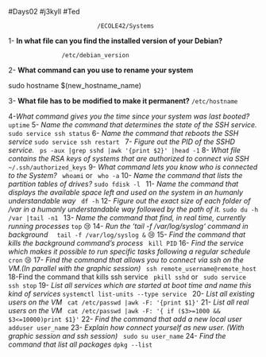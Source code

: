 
 #Days02
 #j3kyll
 #Ted
 							
 							 /ECOLE42/Systems
 							 
 1-
 **In what file can you find the installed version of your Debian?**
 
                   /etc/debian_version
 
 2-
 **What command can you use to rename your system**
 
 sudo hostname $(new_hostname_name) 
 
 3-
 **What file has to be modified to make it permanent?**
  `/etc/hostname`
  
 4-*What command gives you the time since your system was last booted?*
  ` uptime` 
 5-
 *Name the command that determines the state of the SSH service.*
  ` sudo service ssh status` 
 6-
 *Name the command that reboots the SSH service*
  `sudo service ssh restart ` 
 7-
 *Figure out the PID of the SSHD service.*
  `  ps -aux |grep sshd |awk '{print $2}' |head -1 ` 
 8-
 *What file contains the RSA keys of systems that are authorized to connect via SSH*
  ` ~/.ssh/authorized_keys` 
 9-
 *What command lets you know who is connected to the System?*
  `  whoami ` or ` who -a` 
 10-
 *Name the command that lists the partition tables of drives?*
  `sudo fdisk -l ` 
 11-
 *Name the command that displays the available space left and used on the system in an humanly understandable way*
  ` df -h` 
 12-
 *Figure out the exact size of each folder of /var in a humanly understandable way followed by the path of it.*
  `sudo du -h /var |tail -n1 ` 
 13-
 *Name the command that find, in real time, currently running processes*
  ` top ` 😢
 14-
 *Run the ‘tail -f /var/log/syslog‘ command in background*
  `  tail -f /var/log/syslog &` 😢
 15-
 *Find the command that kills the background command’s process*
  ` kill PID` 
 16-
 *Find the service which makes it possible to run specific tasks following a regular schedule*
  ` cron` 😢
 17-
 *Find the command that allows you to connect via ssh on the VM.(In parallel with
the graphic session)*
  ` ssh remote_username@remote_host` 
 18-Find the command that kills ssh service
  ` pkill sshd` or  ` sudo service ssh stop` 
 19-
 *List all services which are started at boot time and name this kind of services*
  `systemctl list-units --type service ` 
 20-
 *List all existing users on the VM*
  ` cat /etc/passwd |awk -F: '{print $1}'` 
 21-
 *List all real users on the VM*
  ` cat /etc/passwd |awk -F: '{ if ($3>=1000 && $3<=10000)print $1}'` 
 22-
 *Find the command that add a new local user*
  ` adduser user_name` 
 23-
 *Explain how connect yourself as new user. (With graphic session and ssh session)*
  ` sudo su user_name` 
 24-
 *Find the command that list all packages*
  `dpkg --list ` 
 
